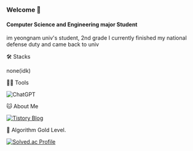 ### Welcome 👋

#### Computer Science and Engineering major Student

im yeongnam univ's student, 2nd grade I currently finished my national defense duty and came back to univ

🛠️ Stacks

none(idk)

💪🏼 Tools 

![ChatGPT](https://img.shields.io/badge/chatGPT-74aa9c?style=for-the-badge&logo=openai&logoColor=white)

🐱 About Me

[![Tistory Blog](https://img.shields.io/badge/Tistory-Blog-blue?logo=tistory)](https://hajinpoka.tistory.com/)


🏅 Algorithm Gold Level. 

[![Solved.ac Profile](http://mazassumnida.wtf/api/v2/generate_badge?boj=gyeongjin)](https://solved.ac/gyeongjin/)  

